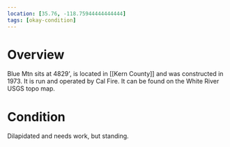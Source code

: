 ```yaml
---
location: [35.76, -118.75944444444444]
tags: [okay-condition]
---
```


# Overview

Blue Mtn sits at 4829', is located in [[Kern County]] and was constructed in 1973. It is run and operated by Cal Fire. It can be found on the White River USGS topo map.

# Condition

Dilapidated and needs work, but standing.